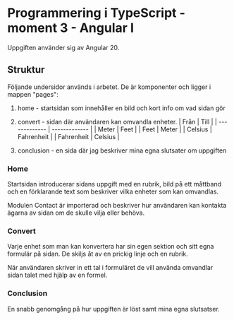 # Programmering i TypeScript - moment 3 - Angular I
Uppgiften använder sig av Angular 20.

## Struktur
Följande undersidor används i arbetet. De är komponenter och ligger i mappen "pages":
1. home - startsidan som innehåller en bild och kort info om vad sidan gör
2. convert - sidan där användaren kan omvandla enheter. 
    | Från          | Till          |
    | ------------- | ------------- |
    | Meter         | Feet          |
    | Feet          | Meter         |
    | Celsius       | Fahrenheit    |
    | Fahrenheit    | Celsius       |

3. conclusion - en sida där jag beskriver mina egna slutsater om uppgiften

### Home 
Startsidan introducerar sidans uppgift med en rubrik, bild på ett måttband och
en förklarande text som beskriver vilka enheter som kan omvandlas.

Modulen Contact är importerad och beskriver hur användaren kan kontakta ägarna av
sidan om de skulle vilja eller behöva. 

### Convert
Varje enhet som man kan konvertera har sin egen sektion och sitt egna formulär på sidan. 
De skiljs åt av en prickig linje och en rubrik.

När användaren skriver in ett tal i formuläret de vill använda omvandlar sidan talet med
hjälp av en formel.

### Conclusion
En snabb genomgång på hur uppgiften är löst samt mina egna slutsatser. 

